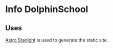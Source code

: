 # Info DolphinSchool

## Uses

[Astro Starlight](https://starlight.astro.build/) is used to generate the static site.
